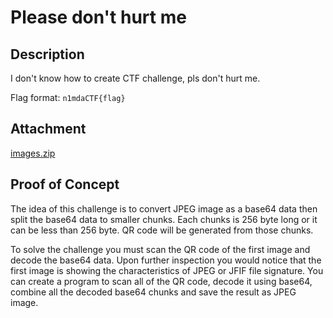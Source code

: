 # Please don't hurt me

## Description
I don't know how to create CTF challenge, pls don't hurt me.

Flag format: `n1mdaCTF{flag}`

## Attachment
[images.zip](../dist/images.zip)

## Proof of Concept
The idea of this challenge is to convert JPEG image as a base64 data then split the base64 data to smaller chunks.
Each chunks is 256 byte long or it can be less than 256 byte.
QR code will be generated from those chunks.

To solve the challenge you must scan the QR code of the first image and decode the base64 data.
Upon further inspection you would notice that the first image is showing the characteristics of JPEG or JFIF file signature.
You can create a program to scan all of the QR code, decode it using base64, combine all the decoded base64 chunks and save the result as JPEG image.

